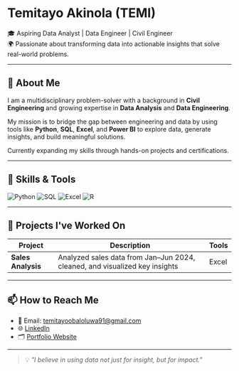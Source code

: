 # Temitayo Akinola (TEMI)

🎓 Aspiring Data Analyst | Data Engineer | Civil Engineer  
🌍 Passionate about transforming data into actionable insights that solve real-world problems.

---

## 🚀 About Me

I am a multidisciplinary problem-solver with a background in **Civil Engineering** and growing expertise in **Data Analysis** and **Data Engineering**.

My mission is to bridge the gap between engineering and data by using tools like **Python**, **SQL**, **Excel**, and **Power BI** to explore data, generate insights, and build meaningful solutions.

Currently expanding my skills through hands-on projects and certifications.

---

## 🧠 Skills & Tools

![Python](https://img.shields.io/badge/-Python-3776AB?style=flat&logo=python&logoColor=white)
![SQL](https://img.shields.io/badge/-SQL-4479A1?style=flat&logo=postgresql&logoColor=white)
![Excel](https://img.shields.io/badge/-Excel-217346?style=flat&logo=microsoft-excel&logoColor=white)
![R](https://img.shields.io/badge/-R-276DC3?style=flat&logo=r&logoColor=white)

---

## 💼 Projects I've Worked On

| Project | Description | Tools |
|--------|-------------|-------|
| **Sales Analysis** | Analyzed sales data from Jan–Jun 2024, cleaned, and visualized key insights | Excel |


---

## 📫 How to Reach Me

- 📧 Email: [temitayoobaloluwa91@gmail.com](mailto:temitayoobaloluwa91@gmail.com)
- 🌐 [LinkedIn](https://linkedin.com/in/temitayo-akinola-1b9674310)
- 🗂️ [Portfolio Website ](https://yourportfolio.com)

---

> 💡 *"I believe in using data not just for insight, but for impact."*

